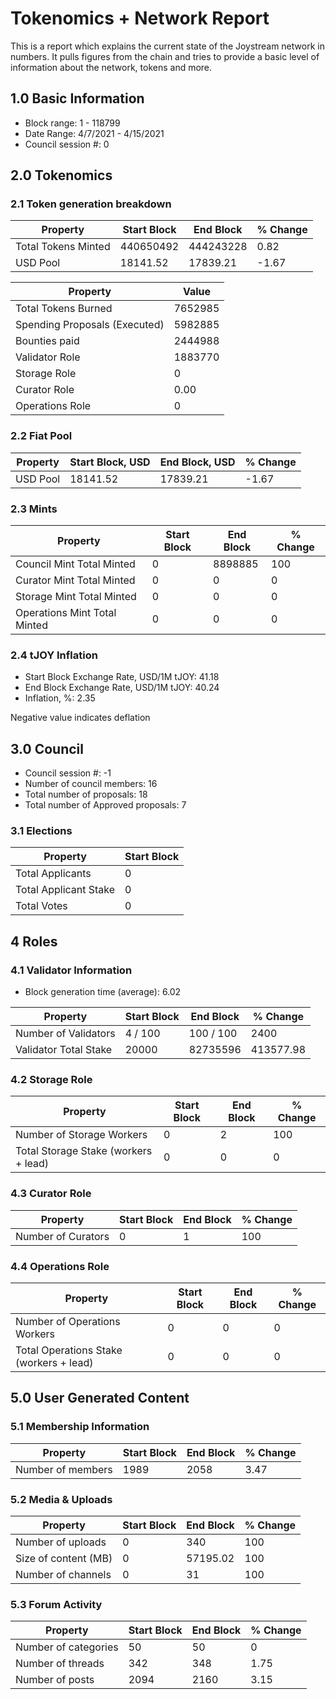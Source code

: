 # Tokenomics + Network Report
This is a report which explains the current state of the Joystream network in numbers. It pulls figures from the chain and tries to provide a basic level of information about the network, tokens and more. 

## 1.0 Basic Information
* Block range: 1 - 118799
* Date Range: 4/7/2021 - 4/15/2021
* Council session #: 0

## 2.0 Tokenomics
### 2.1 Token generation breakdown
| Property            | Start Block | End Block | % Change |
|---------------------|--------------|--------------|----------|
| Total Tokens Minted |  440650492 | 444243228 | 0.82 |
| USD Pool |  18141.52 | 17839.21 | -1.67 |

| Property            | Value        |
|---------------------|--------------|
| Total Tokens Burned | 7652985 |
| Spending Proposals (Executed) | 5982885 |
| Bounties paid       | 2444988 |
| Validator Role      | 1883770 |
| Storage Role        | 0 |
| Curator Role        | 0.00 |
| Operations Role     | 0 |

### 2.2 Fiat Pool
| Property            | Start Block, USD | End Block, USD | % Change |
|---------------------|--------------|--------------|----------|
| USD Pool | 18141.52 | 17839.21 | -1.67 |



### 2.3 Mints
| Property                    | Start Block           | End Block | % Change |
|-----------------------------|-----------------------|--------------|----------|
| Council Mint Total Minted   | 0  | 8898885 |100 |
| Curator Mint Total Minted   | 0 | 0 | 0 |
| Storage Mint Total Minted   | 0 | 0 | 0 |
| Operations Mint Total Minted | 0 | 0 | 0 |


### 2.4 tJOY Inflation

* Start Block Exchange Rate, USD/1M tJOY: 41.18
* End Block Exchange Rate, USD/1M tJOY: 40.24
* Inflation, %: 2.35

Negative value indicates deflation

## 3.0 Council
* Council session #: -1
* Number of council members: 16
* Total number of proposals: 18
* Total number of Approved proposals: 7

### 3.1 Elections
| Property                    | Start Block  |
|-----------------------------|--------------|
| Total Applicants            | 0 |
| Total Applicant Stake       | 0 |
| Total Votes                 | 0 |

## 4 Roles
### 4.1 Validator Information
* Block generation time (average): 6.02

| Property                   | Start Block | End Block | % Change |
|----------------------------|--------------|--------------|----------|
| Number of Validators       | 4 / 100 | 100 / 100 | 2400 |
| Validator Total Stake      | 20000 | 82735596 | 413577.98 |


### 4.2 Storage Role
| Property                | Start Block | End Block | % Change |
|-------------------------|--------------|--------------|----------|
| Number of Storage Workers | 0 | 2 | 100 |
| Total Storage Stake (workers + lead) | 0 | 0 | 0 |



### 4.3 Curator Role
| Property                | Start Block | End Block | % Change |
|-------------------------|--------------|--------------|----------|
| Number of Curators      | 0 | 1 | 100 |



### 4.4 Operations Role
| Property                | Start Block | End Block | % Change |
|-------------------------|--------------|--------------|----------|
| Number of Operations Workers      | 0 | 0 | 0 |
| Total Operations Stake (workers + lead) | 0 | 0 | 0 |



## 5.0 User Generated Content
### 5.1 Membership Information
| Property          | Start Block | End Block | % Change |
|-------------------|--------------|--------------|----------|
| Number of members | 1989|  2058 | 3.47 |

### 5.2 Media & Uploads
| Property                | Start Block | End Block | % Change |
|-------------------------|--------------|--------------|----------|
| Number of uploads       | 0 | 340 | 100 |
| Size of content (MB)    | 0 | 57195.02 | 100 |
| Number of channels      | 0 | 31 | 100 |

### 5.3 Forum Activity
| Property          | Start Block | End Block | % Change |
|-------------------|--------------|--------------|----------|
| Number of categories | 50 | 50 | 0 |
| Number of threads    | 342 | 348 | 1.75 |
| Number of posts      | 2094 | 2160 | 3.15 |
